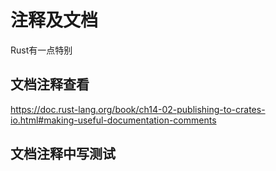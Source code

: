 # 注释及文档
Rust有一点特别



## 文档注释查看
https://doc.rust-lang.org/book/ch14-02-publishing-to-crates-io.html#making-useful-documentation-comments

## 文档注释中写测试